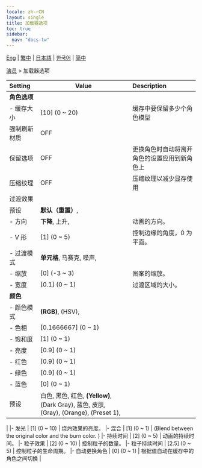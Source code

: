 ```yaml
---
locale: zh-rCN
layout: single
title: 加载器选项
toc: true
sidebar:
  nav: "docs-tw"
---
```

[Eng](/dancexr/menu/2025.4/actors/loader_options) | [繁中](/tw/dancexr/menu/2025.4/actors/loader_options) | [日本語](/jp/dancexr/menu/2025.4/actors/loader_options) | [한국어](/kr/dancexr/menu/2025.4/actors/loader_options) | [简中](/zh/dancexr/menu/2025.4/actors/loader_options)

[演员](../menu#演员) > 加载器选项



| Setting | Value | Description |
| :--- | --- | :--- |
|**角色选项** | | 
|- 缓存大小 | [10] (0 ~ 20) | 缓存中要保留多少个角色模型
| 强制刷新材质 | OFF | 
| 保留选项 | OFF | 更换角色时自动将离开角色的设置应用到新角色上
| 压缩纹理 | OFF | 压缩纹理以减少显存使用
| 过渡效果 || 
| 预设 | **默认（重置）**,  |  |
|- 方向 | **下降**, 上升,  | 动画的方向。
|- V 形 | [1] (0 ~ 5) | 控制边缘的角度，0 为平面。
|- 过渡模式 | **单元格**, 马赛克, 噪声,  | 
|- 缩放 | [0] (-3 ~ 3) | 图案的缩放。
|- 宽度 | [0.1] (0 ~ 1) | 过渡区域的大小。
|**颜色** | | 
|- 颜色模式 | **(RGB)**, (HSV),  | 
|- 色相 | [0.1666667] (0 ~ 1) | 
|- 饱和度 | [1] (0 ~ 1) | 
|- 亮度 | [0.9] (0 ~ 1) | 
|- 红色 | [0.9] (0 ~ 1) | 
|- 绿色 | [0.9] (0 ~ 1) | 
|- 蓝色 | [0] (0 ~ 1) | 
| 预设 | 白色, 黑色, 红色, **(Yellow)**, (Dark Gray), 蓝色, 皮肤, (Gray), (Orange), (Preset 1),  |  |
|
|- 发光 | [1] (0 ~ 10) | 烧灼效果的亮度。
|- 混合 | [1] (0 ~ 1) | (Blend between the original color and the burn color. )
|- 持续时间 | [2] (0 ~ 5) | 动画的持续时间。
|- 粒子效果 | [2] (0 ~ 10) | 控制粒子的数量。
|- 粒子持续时间 | [2.5] (0 ~ 5) | 控制粒子的生命周期。
|- 自动更换角色 | [0] (0 ~ 1) | 根据值自动在缓存中的角色之间切换
|
